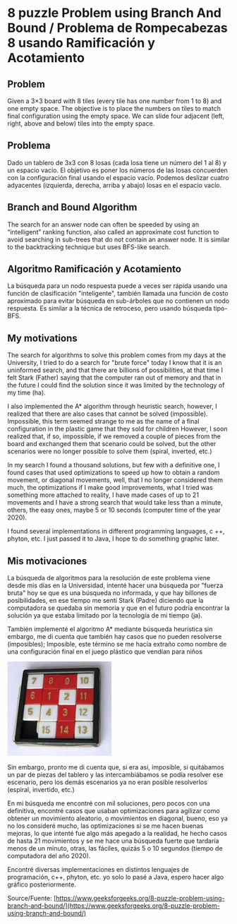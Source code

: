 # 8 puzzle Problem using Branch And Bound / Problema de Rompecabezas 8 usando Ramificación y Acotamiento

## Problem
Given a 3×3 board with 8 tiles (every tile has one number from 1 to 8) and one empty space. The objective is to place the numbers on tiles to match final configuration using the empty space. We can slide four adjacent (left, right, above and below) tiles into the empty space.

## Problema
Dado un tablero de 3x3 con 8 losas (cada losa tiene un número del 1 al 8) y un espacio vacío. El objetivo es poner los números de las losas concuerden con la configuración final usando el espacio vacío. Podemos deslizar cuatro adyacentes (izquierda, derecha, arriba y abajo) losas en el espacio vacío.

## Branch and Bound Algorithm
The search for an answer node can often be speeded by using an “intelligent” ranking function, also called an approximate cost function to avoid searching in sub-trees that do not contain an answer node. It is similar to the backtracking technique but uses BFS-like search.

## Algoritmo Ramificación y Acotamiento
La búsqueda para un nodo respuesta puede a veces ser rápida usando una función de clasificación "inteligente", también llamada una función de costo aproximado para evitar búsqueda en sub-árboles que no contienen un nodo respuesta. Es similar a la técnica de retroceso, pero usando búsqueda tipo-BFS.

## My motivations
The search for algorithms to solve this problem comes from my days at the University, I tried to do a search for "brute force" today I know that it is an uninformed search, and that there are billions of possibilities, at that time I felt Stark (Father) saying that the computer ran out of memory and that in the future I could find the solution since it was limited by the technology of my time (ha).

I also implemented the A* algorithm through heuristic search, however, I realized that there are also cases that cannot be solved (impossible). Impossible, this term seemed strange to me as the name of a final configuration in the plastic game that they sold for children
However, I soon realized that, if so, impossible, if we removed a couple of pieces from the board and exchanged them that scenario could be solved, but the other scenarios were no longer possible to solve them (spiral, inverted, etc.)

In my search I found a thousand solutions, but few with a definitive one, I found cases that used optimizations to speed up how to obtain a random movement, or diagonal movements, well, that I no longer considered them much, the optimizations if I make good improvements, what I tried was something more attached to reality, I have made cases of up to 21 movements and I have a strong search that would take less than a minute, others, the easy ones, maybe 5 or 10 seconds (computer time of the year 2020).

I found several implementations in different programming languages, c ++, phyton, etc. I just passed it to Java, I hope to do something graphic later.

## Mis motivaciones
La búsqueda de algoritmos para la resolución de este problema viene desde mis días en la Universidad, intenté hacer una búsqueda por "fuerza bruta" hoy se que es una búsqueda no informada, y que hay billones de posibilidades, en ese tiempo me sentí Stark (Padre) diciendo que la computadora se quedaba sin memoria y que en el futuro podría encontrar la solución ya que estaba limitado por la tecnología de mi tiempo (ja). 

También implementé el algoritmo A* mediante búsqueda heurística sin embargo, me di cuenta que también hay casos que no pueden resolverse (imposibles); Imposible, este término se me hacía extraño como nombre de una configuración final en el juego plástico que vendían para niños 

![Rompecabezas 1](img/puzzle.png)

Sin embargo, pronto me di cuenta que, si era así, imposible, si quitábamos un par de piezas del tablero y las intercambiábamos se podía resolver ese escenario, pero los demás escenarios ya no eran posible resolverlos  (espiral, invertido, etc.)

En mi búsqueda me encontré con mil soluciones, pero pocos con una definitiva, encontré casos que usaban optimizaciones para agilizar como obtener un movimiento aleatorio, o movimientos en diagonal, bueno, eso ya no los consideré mucho, las optimizaciones si se me hacen buenas mejoras, lo que intenté fue algo más apegado a la realidad, he hecho casos de hasta 21 movimientos y se me hace una búsqueda fuerte que tardaría menos de un minuto, otras, las fáciles, quizás 5 o 10 segundos (tiempo de computadora del año 2020).

Encontré diversas implementaciones en distintos lenguajes de programación, c++, phyton, etc. yo solo lo pasé a Java, espero hacer algo gráfico posteriormente.

Source/Fuente:
[https://www.geeksforgeeks.org/8-puzzle-problem-using-branch-and-bound/](https://www.geeksforgeeks.org/8-puzzle-problem-using-branch-and-bound/)

